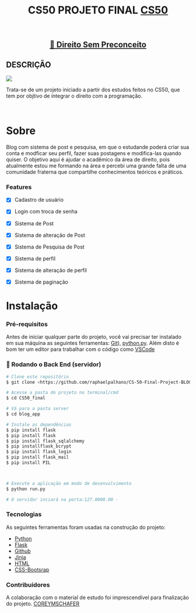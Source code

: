 <h1 align="center">CS50 PROJETO FINAL <a  href="https://cs50.harvard.edu/x/2020/project/#:~:text=https://www.howtogeek.com/205742/how-to-record-your-windows-mac-linux-android-or-ios-screen/">CS50</a> </h1> <br>
 


<h2 align="center">
    <a href="#">🔗 Direito Sem Preconceito</a>
</h2>

## DESCRIÇÃO 
<img src="https://img.shields.io/badge/BLOG-DIREITO%20SEM%20PRECONCEITO-7159c1"/>
<p>Trata-se de um projeto iniciado a partir  dos estudos feitos no CS50, que tem por objtivo de integrar o direito com a programação.</p><br>




# Sobre
<p class="text-justify"> 
Blog com sistema de post e pesquisa, em que o estudande poderá criar sua conta e modficar seu perfil, fazer suas postagens e modifica-las quando quiser. 
O objetivo aqui é ajudar o acadêmico da área de direito, pois atualmente estou me formando na área e percebi uma grande falta de uma comunidade fraterna que compartilhe conhecimentos teóricos e práticos.
</p>



### Features

- [x] Cadastro de usuário
- [x] Login com troca de senha 
- [x] Sistema de Post
- [x] Sistema de alteração de Post
- [x] Sistema de Pesquisa de Post
- [x] Sistema de perfil
- [x] Sistema de alteração de perfil
- [x] Sistema de paginação



# Instalação
### Pré-requisitos

Antes de iniciar qualquer parte do projeto,  você vai precisar ter instalado em sua máquina as seguintes ferramentas:
[Git](https://git-scm.com)), [python.py](https://www.python.org/downloads/). 
Além disto é bom ter um editor para trabalhar com o código como [VSCode](https://code.visualstudio.com/)

### 🎲 Rodando o Back End (servidor)

```bash
# Clone este repositório
$ git clone <https://github.com/raphaelpalhano/CS-50-Final-Project-BLOG-APP>

# Acesse a pasta do projeto no terminal/cmd
$ cd CS50_final

# Vá para a pasta server
$ cd blog_app

# Instale as dependências
$ pip install flask
$ pip install flask
$ pip install flask_sqlalchemy
$ pip installflask_bcrypt
$ pip install flask_login
$ pip install flask_mail
$ pip install PIL



# Execute a aplicação em modo de desenvolvimento
$ python run.py

# O servidor inciará na porta:127.0000.00 - 
```


### Tecnologias
As seguintes ferramentas foram usadas na construção do projeto:

- [Python](https://www.python.org/)
- [Flask](https://flask.palletsprojects.com/en/1.1.x/)
- [Github](https://github.com/)
- [Jinja](https://jinja.palletsprojects.com/en/2.10.x/templates/)
- [HTML](https://html.spec.whatwg.org/)
- [CSS-Bootsrap](https://getbootstrap.com/docs/4.5/components/alerts/)




### Contribuidores

<p>A colaboração com o material de estudo foi imprescendível para finalização do projeto. <a  href="https://github.com/CoreyMSchafer">COREYMSCHAFER</a></p>


